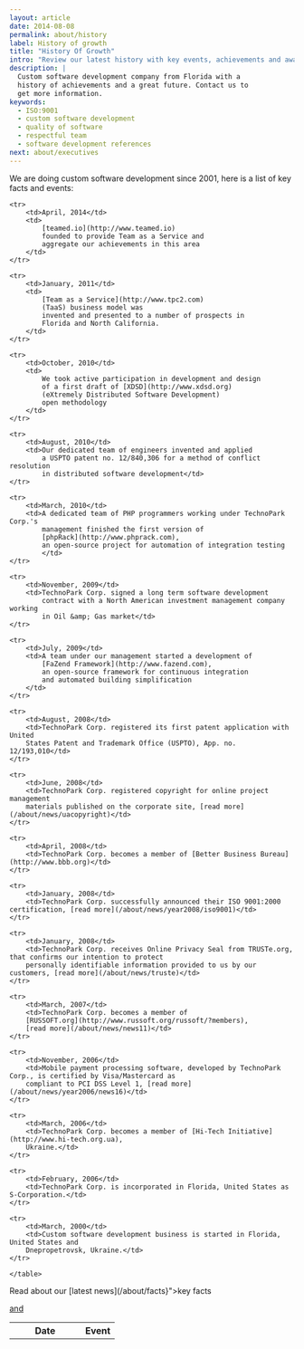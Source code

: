 ```yaml
---
layout: article
date: 2014-08-08
permalink: about/history
label: History of growth
title: "History Of Growth"
intro: "Review our latest history with key events, achievements and awards"
description: |
  Custom software development company from Florida with a
  history of achievements and a great future. Contact us to
  get more information.
keywords:
  - ISO:9001
  - custom software development
  - quality of software
  - respectful team
  - software development references
next: about/executives
---
```


We are doing custom software development since 2001, here is a list of key facts and events:

<table>
    <tr>
        <th style="width: 110px;">Date</th>
        <th>Event</th>
    </tr>

    <tr>
        <td>April, 2014</td>
        <td>
            [teamed.io](http://www.teamed.io)
            founded to provide Team as a Service and
            aggregate our achievements in this area
        </td>
    </tr>

    <tr>
        <td>January, 2011</td>
        <td>
            [Team as a Service](http://www.tpc2.com)
            (TaaS) business model was
            invented and presented to a number of prospects in
            Florida and North California.
        </td>
    </tr>

    <tr>
        <td>October, 2010</td>
        <td>
            We took active participation in development and design
            of a first draft of [XDSD](http://www.xdsd.org)
            (eXtremely Distributed Software Development)
            open methodology
        </td>
    </tr>

    <tr>
        <td>August, 2010</td>
        <td>Our dedicated team of engineers invented and applied
            a USPTO patent no. 12/840,306 for a method of conflict resolution
            in distributed software development</td>
    </tr>

    <tr>
        <td>March, 2010</td>
        <td>A dedicated team of PHP programmers working under TechnoPark Corp.'s
            management finished the first version of
            [phpRack](http://www.phprack.com),
            an open-source project for automation of integration testing
            </td>
    </tr>

    <tr>
        <td>November, 2009</td>
        <td>TechnoPark Corp. signed a long term software development
            contract with a North American investment management company working
            in Oil &amp; Gas market</td>
    </tr>

    <tr>
        <td>July, 2009</td>
        <td>A team under our management started a development of
            [FaZend Framework](http://www.fazend.com),
            an open-source framework for continuous integration
            and automated building simplification
        </td>
    </tr>

    <tr>
        <td>August, 2008</td>
        <td>TechnoPark Corp. registered its first patent application with United
        States Patent and Trademark Office (USPTO), App. no. 12/193,010</td>
    </tr>

    <tr>
        <td>June, 2008</td>
        <td>TechnoPark Corp. registered copyright for online project management
        materials published on the corporate site, [read more](/about/news/uacopyright)</td>
    </tr>

    <tr>
        <td>April, 2008</td>
        <td>TechnoPark Corp. becomes a member of [Better Business Bureau](http://www.bbb.org)</td>
    </tr>

    <tr>
        <td>January, 2008</td>
        <td>TechnoPark Corp. successfully announced their ISO 9001:2000 certification, [read more](/about/news/year2008/iso9001)</td>
    </tr>

    <tr>
        <td>January, 2008</td>
        <td>TechnoPark Corp. receives Online Privacy Seal from TRUSTe.org, that confirms our intention to protect
        personally identifiable information provided to us by our customers, [read more](/about/news/truste)</td>
    </tr>

    <tr>
        <td>March, 2007</td>
        <td>TechnoPark Corp. becomes a member of
        [RUSSOFT.org](http://www.russoft.org/russoft/?members),
        [read more](/about/news/news11)</td>
    </tr>

    <tr>
        <td>November, 2006</td>
        <td>Mobile payment processing software, developed by TechnoPark Corp., is certified by Visa/Mastercard as
        compliant to PCI DSS Level 1, [read more](/about/news/year2006/news16)</td>
    </tr>

    <tr>
        <td>March, 2006</td>
        <td>TechnoPark Corp. becomes a member of [Hi-Tech Initiative](http://www.hi-tech.org.ua),
        Ukraine.</td>
    </tr>

    <tr>
        <td>February, 2006</td>
        <td>TechnoPark Corp. is incorporated in Florida, United States as S-Corporation.</td>
    </tr>

    <tr>
        <td>March, 2000</td>
        <td>Custom software development business is started in Florida, United States and
        Dnepropetrovsk, Ukraine.</td>
    </tr>

    </table>

Read about our [latest news](/about/facts}">key facts

<a href="${url:about/news)."/>

and
